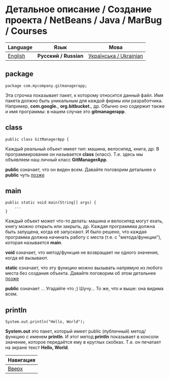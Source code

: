 # Детальное описание / Создание проекта / NetBeans / Java / MarBug / Courses

| Language | Язык | Мова |
| -------- | ---- | ---- |
| [English](README.md) | **Русский / Russian** | [Українська / Ukrainian](README.uk.md) |

## package ##

    package com.mycompany.gitmanagerapp;

Эта строчка показывает пакет, к которому относится данный файл. Имя пакета должно быть уникальным для каждой фирмы или разработчика. Например, **com.google.**, **org.bitbucket.**, др. Обычно оно содержит также и имя программы: в нашем случае это **gitmanagerapp**.

## class ##

    public class GitManagerApp {

Каждый реальный объект имеет тип: машина, велосипед, книга, др. В программировании он называется **class** (класс). Т.е. здесь мы объявляем наш личный класс **GitManagerApp**.

**public** означает, что он виден всем. Давайте поговорим детальнее о **public** чуть [позже](TODO)

## main ##

    public static void main(String[] args) {
        ...
    }

Каждый объект может что-то делать: машина и велосипед могут ехать, книгу можно открыть или закрыть, др. Каждая программма должна быть запущена, когда её запускают. И было решено, что каждая программа должна начинать работу с места (т.е. с "метода/функции"), которая называется **main**.

**void** означает, что метод/функция не возвращает ни одного значения, когда её вызывают.

**static** означает, что эту функцию можно вызывать напрямую из любого места без создания объекта. Давайте поговорим об этом детальнее [позже](TODO)

**public** означает ... Угадайте что ;) Шучу... То же, что и выше: она видима всем.

## println ##

    System.out.println("Hello, World");

**System.out** это пакет, который имеет public (публичный) метод/функцию с именем **println**. И этот метод **println** показывает в консоли значение, которое передаётся ему в круглых скобках. Т.е. он печатает на экране текст **Hello, World**.

| Навигация                |
| ------------------------ |
| [Вверх](../README.ru.md) |
